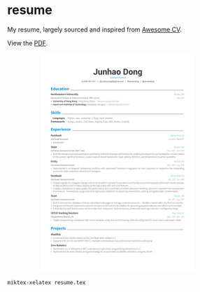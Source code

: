 # resume
My resume, largely sourced and inspired from [Awesome CV](https://github.com/posquit0/Awesome-CV).

View the [PDF](https://docs.google.com/viewer?url=https://raw.githubusercontent.com/gokuldroid/resume/master/resume.pdf).

<div align="center">
  <img alt="Résumé" src="https://raw.githubusercontent.com/gokuldroid/resume/master/resume.png" width="70%" />
</div>

```sh
miktex-xelatex resume.tex
```